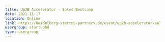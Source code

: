 ```yaml
---
title: Up2B Accelerator - Sales Bootcamp
date: 2021-11-17
location: Online
link: https://heidelberg-startup-partners.de/event/up2b-accelerator-sales-bootcamp/
usergroup: startuphd
type: usergroup
---
```

